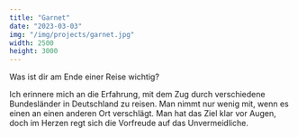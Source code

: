 ```yaml
---
title: "Garnet"
date: "2023-03-03"
img: "/img/projects/garnet.jpg"
width: 2500
height: 3000
---
```


Was ist dir am Ende einer Reise wichtig?

Ich erinnere mich an die Erfahrung, mit dem Zug durch verschiedene Bundesländer in Deutschland zu reisen. Man nimmt nur wenig mit, wenn es einen an einen anderen Ort verschlägt. Man hat das Ziel klar vor Augen, doch im Herzen regt sich die Vorfreude auf das Unvermeidliche.